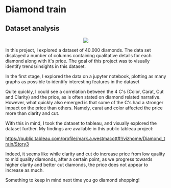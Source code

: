 # Diamond train
## Dataset analysis 

<p align="center">
  <img src="https://www.hudsonpoole.com/blog/wp-content/uploads/2018/01/The-4cs-Diamond-hudsonpoole.jpg">
</p>


In this project, I explored a dataset of 40.000 diamonds. The data set displayed a number of columns containing qualitative details for each diamond along with it's price. The goal of this project was to visually identify trends/insights in this dataset. 

In the first stage, I explored the data on a jupyter notebook, plotting as many graphs as possible to identify interesting features in the dataset

Quite quickly, I could see a correlation between the 4 C's (Color, Carat, Cut and Clarity) and the price, as is often stated on diamond related narrative. However, what quickly also emerged is that some of the C's had a stronger impact on the price than others. Namely, carat and color affected the price more than clarity and cut. 

With this in mind, I took the dataset to tableau, and visually explored the dataset further. My findings are available in this public tableau project:

https://public.tableau.com/profile/mark.a.westmacott#!/vizhome/Diamond_train/Story3

Indeed, it seems like while clarity and cut do increase price from low quality to mid quality diamonds, after a certain point, as we progress towards higher clarity and better cut diamonds, the price does not appear to increase as much. 

Something to keep in mind next time you go diamond shopping! 

